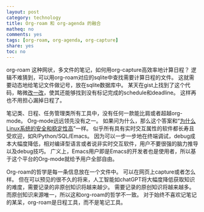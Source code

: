 ```yaml
---
layout: post
category: technology
title: Org-roam 和 org-agenda 的融合
matheq: no
comments: yes
tags: [org-roam, org-agenda, org-capture]
share: yes
toc: no
---
```


org-roam 这种网状，多文件的笔记，如何用org-capture高效率地计算日程？
逻辑不难猜到，可以用org-roam对应的sqlite中查找需要计算日程的文件。
这就需要动态地给笔记文件做记号，放在sqlite数据库中。
某天在gist上找到了这个代码，略微[改一改](https://gist.github.com/dustincys/fd8977c976b3fb55cffc260a4e96c856?permalink_comment_id=4496972#gistcomment-4496972)，使其还能够找到没有标记完成的schedule和deadline。
这样再也不用担心漏掉日程了。

笔记类、日程、任务管理类所有工具中，没有任何一款能比肩或者超越org-mode。
Org-mode远远领先没有之一。
如果问为什么，那么这个答案和“[为什么Linux系统的安全和稳定性高](https://mathcs.holycross.edu/~ahwang/gnu_linux/linux-intro/node10.html#:~:text=GNU%2FLinux%20is%20stable%20for,distinct%2C%20separated%20portions%20of%20code.&text=A%20problem%20in%20one%20piece,serious%20repercussions%20in%20other%20pieces.)”一样。
似乎所有具有实时交互属性的软件都长寿且受欢迎，如R/Python/SQL/Emacs。
因为可以一步一步地在终端调试，debug成本大幅度降低，相对编译型语言或者说非实时交互软件，用户不要很强的脑力推导以及debug技巧。
广义上，Emacs用户即是Emacs的开发者也是使用者，所以基于这个平台的Org-mode就给予用户全部自由。

Org-roam的哲学是每一条信息放在一个文件中。
可以在网页上capture或者怎么样。
但在可以预见的很不久的将来，人工智能如chatGPT将大幅度降低获取知识的难度，需要记录的非原创知识将越来越少。
需要记录的原创知识将越来越多。
而原创知识来源唯一，所以这和org-roam的哲学不一致。
对于始终不喜欢记笔记的某呆，org-roam是日程工具，而不是笔记工具。


